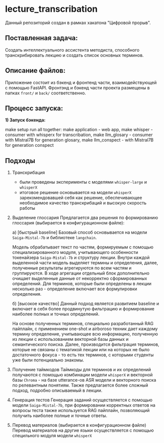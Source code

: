 # lecture_transcribation

Данный репозиторий создан в рамках хакатона "Цифровой прорыв". 

## Поставленная задача:
Создать интеллектуального ассистента методиста, способного транскрибировать лекцию и создать список основных терминов.

## Описание файлов:
Приложение состоит из бэкенд и фронтенд части, взаимодействующей с помощью FastAPI.
Фронтэнд и бэкенд части проекта размещены в папках `front/` и `back/` соответственно.


## Процесс запуска:
**1) Запуск бэкенда:**

make setup
run all together: 
make application - web app, 
make whisper - consumer with whisperx for transcribation, 
make llm_glosary - consumer with Mistral7B for generation glosary, 
make llm_conspect - with Mistral7B for generation conspect

## Подходы
1) Транскрибация
   - были проведены эксперименты с моделями `whisper-large` и `whisperX`
   - итоговое решение основывается на модели `whisperX` зарекомендовавшей себя как решение, обеспечивающее необходимое качество транскрибаций и высокую скорость работы
2) Выделение глоссария
   Предлагается два решения по формированию глоссария (выбирается в конфигурационном файле):
   
   а) [быстрый baseline] Базовый способ основывается на модели `Saiga-Mistal-7b` и библиотеке `langchain`.
   
   Модель обрабатывает текст по частям, формируемым с помощью специализированного модуля, учитывающего особенности токенайзера `Saiga-Mistal-7b` и структуру лекции.
   Внутри каждой выделенной части модель выделяет термины и определения, далее, полученные результаты агрегируются по всем частям и группируются. В ходе агрегации отдельный блок дополнительно очищает выделенные данные от некорректно сформированных определений. Для терминов, которые были определены в лекции несколько раз - определение включает все формулировки определения.

   б) [высокое качество] Данный подход является развитием baseline и включает в себя более продвинутую фильтрацию и формирование наиболее полных и точных определений.

   На основе полученных терминов, специально разработанный RAG пайплайн, с применением one-shot и airboroso техник дает каждому термину определение, учитывающее всю информацию, полученную из лекции с использованием векторной базы данных и семантического поиска. 
Далее, производится фильтрация терминов, которые не связаны с тематикой лекции или на которых не было достаточного фокуса - то есть тех терминов, с которыми студенты уже были потенциально знакомы.

3) Получение таймкодов
   Таймкоды для терминов и их определений получаются с помощью комбинации модели `whisperX` и векторной базы `Chroma` - на базе utterance-ов ASR модели и векторного поиска по релевантным понятиям. Также предлагается более сложный подход, подробно описываемый в лекции.

5) Генерация тестов
   Генерация заданий осуществляется с помощью модели `Saiga-Mistal-7b`, при формировании корректных ответов на вопросы теста также используется RAG пайплайн, позволяющий получить наиболее полные и точные ответы.
6) Перевод материалов (выбирается в конфигурационном файле)
   Перевод материалов на другие языки осуществляется с помощью специльного модуля модели `whisperX`
